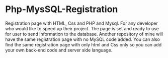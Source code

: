 # Php-MysSQL-Registration
Registration page with HTML, Css and PHP and Mysql. For any developer who would like to speed up their project. The page is set and ready to use for user to send information to the database. Another repository of mine will have the same registration page with no MySQL code added. You can also find the same registration page with only html and Css only so you can add your own back-end code and server side language.
